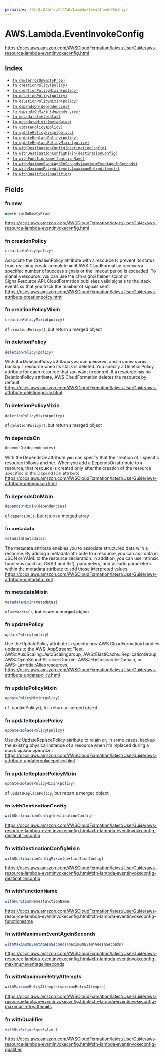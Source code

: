 ```yaml
---
permalink: /92.0.0/default/AWS/Lambda/EventInvokeConfig/
---
```


# AWS.Lambda.EventInvokeConfig

https://docs.aws.amazon.com/AWSCloudFormation/latest/UserGuide/aws-resource-lambda-eventinvokeconfig.html

## Index

* [`fn new(errorOnEmptyProp)`](#fn-new)
* [`fn creationPolicy(policy)`](#fn-creationpolicy)
* [`fn creationPolicyMixin(policy)`](#fn-creationpolicymixin)
* [`fn deletionPolicy(policy)`](#fn-deletionpolicy)
* [`fn deletionPolicyMixin(policy)`](#fn-deletionpolicymixin)
* [`fn dependsOn(dependencies)`](#fn-dependson)
* [`fn dependsOnMixin(dependencies)`](#fn-dependsonmixin)
* [`fn metadata(metadatas)`](#fn-metadata)
* [`fn metadataMixin(metadatas)`](#fn-metadatamixin)
* [`fn updatePolicy(policy)`](#fn-updatepolicy)
* [`fn updatePolicyMixin(policy)`](#fn-updatepolicymixin)
* [`fn updateReplacePolicy(policy)`](#fn-updatereplacepolicy)
* [`fn updateReplacePolicyMixin(policy)`](#fn-updatereplacepolicymixin)
* [`fn withDestinationConfig(destinationConfig)`](#fn-withdestinationconfig)
* [`fn withDestinationConfigMixin(destinationConfig)`](#fn-withdestinationconfigmixin)
* [`fn withFunctionName(functionName)`](#fn-withfunctionname)
* [`fn withMaximumEventAgeInSeconds(maximumEventAgeInSeconds)`](#fn-withmaximumeventageinseconds)
* [`fn withMaximumRetryAttempts(maximumRetryAttempts)`](#fn-withmaximumretryattempts)
* [`fn withQualifier(qualifier)`](#fn-withqualifier)

## Fields

### fn new

```ts
new(errorOnEmptyProp)
```

https://docs.aws.amazon.com/AWSCloudFormation/latest/UserGuide/aws-resource-lambda-eventinvokeconfig.html

### fn creationPolicy

```ts
creationPolicy(policy)
```

Associate the CreationPolicy attribute with a resource to prevent its status from reaching create complete until AWS CloudFormation receives a specified number of success signals or the timeout period is exceeded. To signal a resource, you can use the cfn-signal helper script or SignalResource API. CloudFormation publishes valid signals to the stack events so that you track the number of signals sent. 
https://docs.aws.amazon.com/AWSCloudFormation/latest/UserGuide/aws-attribute-creationpolicy.html

### fn creationPolicyMixin

```ts
creationPolicyMixin(policy)
```

cf `creationPolicy()`, but return a merged object

### fn deletionPolicy

```ts
deletionPolicy(policy)
```

With the DeletionPolicy attribute you can preserve, and in some cases, backup a resource when its stack is deleted. You specify a DeletionPolicy attribute for each resource that you want to control. If a resource has no DeletionPolicy attribute, AWS CloudFormation deletes the resource by default. 
https://docs.aws.amazon.com/AWSCloudFormation/latest/UserGuide/aws-attribute-deletionpolicy.html

### fn deletionPolicyMixin

```ts
deletionPolicyMixin(policy)
```

cf `deletionPolicy()`, but return a merged object

### fn dependsOn

```ts
dependsOn(dependencies)
```

With the DependsOn attribute you can specify that the creation of a specific resource follows another. When you add a DependsOn attribute to a resource, that resource is created only after the creation of the resource specified in the DependsOn attribute. 
https://docs.aws.amazon.com/AWSCloudFormation/latest/UserGuide/aws-attribute-dependson.html

### fn dependsOnMixin

```ts
dependsOnMixin(dependencies)
```

cf `dependsOn()`, but return a merged array

### fn metadata

```ts
metadata(metadatas)
```

The metadata attribute enables you to associate structured data with a resource. By adding a metadata attribute to a resource, you can add data in JSON or YAML to the resource declaration. In addition, you can use intrinsic functions (such as GetAtt and Ref), parameters, and pseudo parameters within the metadata attribute to add those interpreted values. 
https://docs.aws.amazon.com/AWSCloudFormation/latest/UserGuide/aws-attribute-metadata.html

### fn metadataMixin

```ts
metadataMixin(metadatas)
```

cf `metadata()`, but return a merged object

### fn updatePolicy

```ts
updatePolicy(policy)
```

Use the UpdatePolicy attribute to specify how AWS CloudFormation handles updates to the AWS::AppStream::Fleet, AWS::AutoScaling::AutoScalingGroup, AWS::ElastiCache::ReplicationGroup, AWS::OpenSearchService::Domain, AWS::Elasticsearch::Domain, or AWS::Lambda::Alias resources. 
https://docs.aws.amazon.com/AWSCloudFormation/latest/UserGuide/aws-attribute-updatepolicy.html

### fn updatePolicyMixin

```ts
updatePolicyMixin(policy)
```

cf `updatePolicy(), but return a merged object

### fn updateReplacePolicy

```ts
updateReplacePolicy(policy)
```

Use the UpdateReplacePolicy attribute to retain or, in some cases, backup the existing physical instance of a resource when it's replaced during a stack update operation. 
https://docs.aws.amazon.com/AWSCloudFormation/latest/UserGuide/aws-attribute-updatereplacepolicy.html

### fn updateReplacePolicyMixin

```ts
updateReplacePolicyMixin(policy)
```

cf `updateReplacePolicy`, but return a merged object

### fn withDestinationConfig

```ts
withDestinationConfig(destinationConfig)
```

https://docs.aws.amazon.com/AWSCloudFormation/latest/UserGuide/aws-resource-lambda-eventinvokeconfig.html#cfn-lambda-eventinvokeconfig-destinationconfig

### fn withDestinationConfigMixin

```ts
withDestinationConfigMixin(destinationConfig)
```

https://docs.aws.amazon.com/AWSCloudFormation/latest/UserGuide/aws-resource-lambda-eventinvokeconfig.html#cfn-lambda-eventinvokeconfig-destinationconfig

### fn withFunctionName

```ts
withFunctionName(functionName)
```

https://docs.aws.amazon.com/AWSCloudFormation/latest/UserGuide/aws-resource-lambda-eventinvokeconfig.html#cfn-lambda-eventinvokeconfig-functionname

### fn withMaximumEventAgeInSeconds

```ts
withMaximumEventAgeInSeconds(maximumEventAgeInSeconds)
```

https://docs.aws.amazon.com/AWSCloudFormation/latest/UserGuide/aws-resource-lambda-eventinvokeconfig.html#cfn-lambda-eventinvokeconfig-maximumeventageinseconds

### fn withMaximumRetryAttempts

```ts
withMaximumRetryAttempts(maximumRetryAttempts)
```

https://docs.aws.amazon.com/AWSCloudFormation/latest/UserGuide/aws-resource-lambda-eventinvokeconfig.html#cfn-lambda-eventinvokeconfig-maximumretryattempts

### fn withQualifier

```ts
withQualifier(qualifier)
```

https://docs.aws.amazon.com/AWSCloudFormation/latest/UserGuide/aws-resource-lambda-eventinvokeconfig.html#cfn-lambda-eventinvokeconfig-qualifier